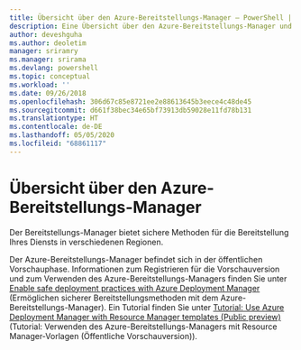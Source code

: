 ```yaml
---
title: Übersicht über den Azure-Bereitstellungs-Manager – PowerShell | Microsoft-Dokumentation
description: Eine Übersicht über den Azure-Bereitstellungs-Manager und PowerShell mit Links zur Installation und Konfiguration
author: deveshguha
ms.author: deoletim
manager: sriramry
ms.manager: srirama
ms.devlang: powershell
ms.topic: conceptual
ms.workload: ''
ms.date: 09/26/2018
ms.openlocfilehash: 306d67c85e8721ee2e88613645b3eece4c48de45
ms.sourcegitcommit: d661f38bec34e65bf73913db59028e11fd78b131
ms.translationtype: HT
ms.contentlocale: de-DE
ms.lasthandoff: 05/05/2020
ms.locfileid: "68861117"
---
```

# <a name="overview-of-azure-deployment-manager"></a>Übersicht über den Azure-Bereitstellungs-Manager

Der Bereitstellungs-Manager bietet sichere Methoden für die Bereitstellung Ihres Diensts in verschiedenen Regionen.

Der Azure-Bereitstellungs-Manager befindet sich in der öffentlichen Vorschauphase. Informationen zum Registrieren für die Vorschauversion und zum Verwenden des Azure-Bereitstellungs-Managers finden Sie unter [Enable safe deployment practices with Azure Deployment Manager](https://docs.microsoft.com/azure/azure-resource-manager/deployment-manager-overview) (Ermöglichen sicherer Bereitstellungsmethoden mit dem Azure-Bereitstellungs-Manager). Ein Tutorial finden Sie unter [Tutorial: Use Azure Deployment Manager with Resource Manager templates (Public preview)](https://docs.microsoft.com/azure/azure-resource-manager/deployment-manager-tutorial) (Tutorial: Verwenden des Azure-Bereitstellungs-Managers mit Resource Manager-Vorlagen (Öffentliche Vorschauversion)).